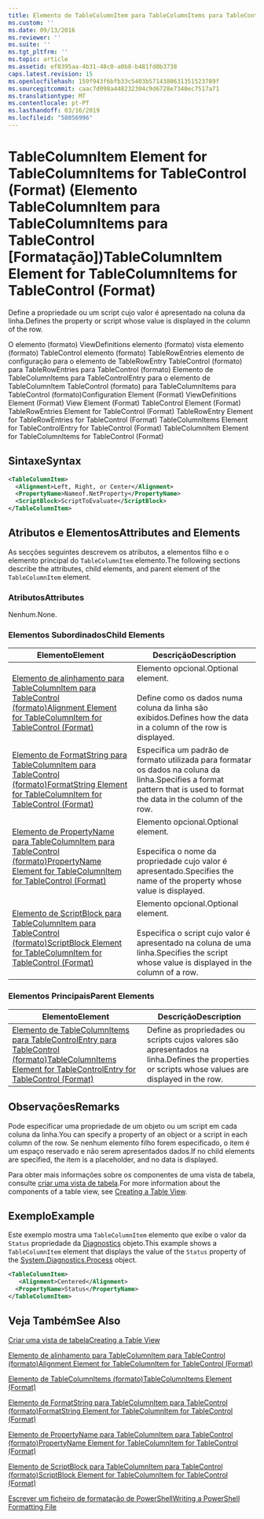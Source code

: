 ```yaml
---
title: Elemento de TableColumnItem para TableColumnItems para TableControl (formato) | Documentos da Microsoft
ms.custom: ''
ms.date: 09/13/2016
ms.reviewer: ''
ms.suite: ''
ms.tgt_pltfrm: ''
ms.topic: article
ms.assetid: ef8395aa-4b31-48c0-a0b8-b481fd0b3738
caps.latest.revision: 15
ms.openlocfilehash: 159f943f6bfb33c5403b5714380631351523789f
ms.sourcegitcommit: caac7d098a448232304c9d6728e7340ec7517a71
ms.translationtype: MT
ms.contentlocale: pt-PT
ms.lasthandoff: 03/16/2019
ms.locfileid: "58056996"
---
```

# <a name="tablecolumnitem-element-for-tablecolumnitems-for-tablecontrol-format"></a><span data-ttu-id="d582f-102">TableColumnItem Element for TableColumnItems for TableControl (Format) (Elemento TableColumnItem para TableColumnItems para TableControl [Formatação])</span><span class="sxs-lookup"><span data-stu-id="d582f-102">TableColumnItem Element for TableColumnItems for TableControl (Format)</span></span>

<span data-ttu-id="d582f-103">Define a propriedade ou um script cujo valor é apresentado na coluna da linha.</span><span class="sxs-lookup"><span data-stu-id="d582f-103">Defines the property or script whose value is displayed in the column of the row.</span></span>

<span data-ttu-id="d582f-104">O elemento (formato) ViewDefinitions elemento (formato) vista elemento (formato) TableControl elemento (formato) TableRowEntries elemento de configuração para o elemento de TableRowEntry TableControl (formato) para TableRowEntries para TableControl (formato) Elemento de TableColumnItems para TableControlEntry para o elemento de TableColumnItem TableControl (formato) para TableColumnItems para TableControl (formato)</span><span class="sxs-lookup"><span data-stu-id="d582f-104">Configuration Element (Format) ViewDefinitions Element (Format) View Element (Format) TableControl Element (Format) TableRowEntries Element for TableControl (Format) TableRowEntry Element for TableRowEntries for TableControl (Format) TableColumnItems Element for TableControlEntry for TableControl (Format) TableColumnItem Element for TableColumnItems for TableControl (Format)</span></span>

## <a name="syntax"></a><span data-ttu-id="d582f-105">Sintaxe</span><span class="sxs-lookup"><span data-stu-id="d582f-105">Syntax</span></span>

```xml
<TableColumnItem>
  <Alignment>Left, Right, or Center</Alignment>
  <PropertyName>Nameof.NetProperty</PropertyName>
  <ScriptBlock>ScriptToEvaluate</ScriptBlock>
</TableColumnItem>
```

## <a name="attributes-and-elements"></a><span data-ttu-id="d582f-106">Atributos e Elementos</span><span class="sxs-lookup"><span data-stu-id="d582f-106">Attributes and Elements</span></span>

<span data-ttu-id="d582f-107">As secções seguintes descrevem os atributos, a elementos filho e o elemento principal do `TableColumnItem` elemento.</span><span class="sxs-lookup"><span data-stu-id="d582f-107">The following sections describe the attributes, child elements, and parent element of the `TableColumnItem` element.</span></span>

### <a name="attributes"></a><span data-ttu-id="d582f-108">Atributos</span><span class="sxs-lookup"><span data-stu-id="d582f-108">Attributes</span></span>

<span data-ttu-id="d582f-109">Nenhum.</span><span class="sxs-lookup"><span data-stu-id="d582f-109">None.</span></span>

### <a name="child-elements"></a><span data-ttu-id="d582f-110">Elementos Subordinados</span><span class="sxs-lookup"><span data-stu-id="d582f-110">Child Elements</span></span>

|<span data-ttu-id="d582f-111">Elemento</span><span class="sxs-lookup"><span data-stu-id="d582f-111">Element</span></span>|<span data-ttu-id="d582f-112">Descrição</span><span class="sxs-lookup"><span data-stu-id="d582f-112">Description</span></span>|
|-------------|-----------------|
|[<span data-ttu-id="d582f-113">Elemento de alinhamento para TableColumnItem para TableControl (formato)</span><span class="sxs-lookup"><span data-stu-id="d582f-113">Alignment Element for TableColumnItem for TableControl (Format)</span></span>](./alignment-element-for-tablecolumnitem-for-tablecontrol-format.md)|<span data-ttu-id="d582f-114">Elemento opcional.</span><span class="sxs-lookup"><span data-stu-id="d582f-114">Optional element.</span></span><br /><br /> <span data-ttu-id="d582f-115">Define como os dados numa coluna da linha são exibidos.</span><span class="sxs-lookup"><span data-stu-id="d582f-115">Defines how the data in a column of the row is displayed.</span></span>|
|[<span data-ttu-id="d582f-116">Elemento de FormatString para TableColumnItem para TableControl (formato)</span><span class="sxs-lookup"><span data-stu-id="d582f-116">FormatString Element for TableColumnItem for TableControl (Format)</span></span>](./formatstring-element-for-tablecolumnitem-for-tablecontrol-format.md)|<span data-ttu-id="d582f-117">Especifica um padrão de formato utilizada para formatar os dados na coluna da linha.</span><span class="sxs-lookup"><span data-stu-id="d582f-117">Specifies a format pattern that is used to format the data in the column of the row.</span></span>|
|[<span data-ttu-id="d582f-118">Elemento de PropertyName para TableColumnItem para TableControl (formato)</span><span class="sxs-lookup"><span data-stu-id="d582f-118">PropertyName Element for TableColumnItem for TableControl (Format)</span></span>](./propertyname-element-for-tablecolumnitem-for-tablecontrol-format.md)|<span data-ttu-id="d582f-119">Elemento opcional.</span><span class="sxs-lookup"><span data-stu-id="d582f-119">Optional element.</span></span><br /><br /> <span data-ttu-id="d582f-120">Especifica o nome da propriedade cujo valor é apresentado.</span><span class="sxs-lookup"><span data-stu-id="d582f-120">Specifies the name of the property whose value is displayed.</span></span>|
|[<span data-ttu-id="d582f-121">Elemento de ScriptBlock para TableColumnItem para TableControl (formato)</span><span class="sxs-lookup"><span data-stu-id="d582f-121">ScriptBlock Element for TableColumnItem for TableControl (Format)</span></span>](./scriptblock-element-for-tablecolumnitem-for-tablecontrol-format.md)|<span data-ttu-id="d582f-122">Elemento opcional.</span><span class="sxs-lookup"><span data-stu-id="d582f-122">Optional element.</span></span><br /><br /> <span data-ttu-id="d582f-123">Especifica o script cujo valor é apresentado na coluna de uma linha.</span><span class="sxs-lookup"><span data-stu-id="d582f-123">Specifies the script whose value is displayed in the column of a row.</span></span>|

### <a name="parent-elements"></a><span data-ttu-id="d582f-124">Elementos Principais</span><span class="sxs-lookup"><span data-stu-id="d582f-124">Parent Elements</span></span>

|<span data-ttu-id="d582f-125">Elemento</span><span class="sxs-lookup"><span data-stu-id="d582f-125">Element</span></span>|<span data-ttu-id="d582f-126">Descrição</span><span class="sxs-lookup"><span data-stu-id="d582f-126">Description</span></span>|
|-------------|-----------------|
|[<span data-ttu-id="d582f-127">Elemento de TableColumnItems para TableControlEntry para TableControl (formato)</span><span class="sxs-lookup"><span data-stu-id="d582f-127">TableColumnItems Element for TableControlEntry for TableControl (Format)</span></span>](./tablecolumnitems-element-for-tablerowentry-for-tablecontrol-format.md)|<span data-ttu-id="d582f-128">Define as propriedades ou scripts cujos valores são apresentados na linha.</span><span class="sxs-lookup"><span data-stu-id="d582f-128">Defines the properties or scripts whose values are displayed in the row.</span></span>|

## <a name="remarks"></a><span data-ttu-id="d582f-129">Observações</span><span class="sxs-lookup"><span data-stu-id="d582f-129">Remarks</span></span>

<span data-ttu-id="d582f-130">Pode especificar uma propriedade de um objeto ou um script em cada coluna da linha.</span><span class="sxs-lookup"><span data-stu-id="d582f-130">You can specify a property of an object or a script in each column of the row.</span></span> <span data-ttu-id="d582f-131">Se nenhum elemento filho forem especificado, o item é um espaço reservado e não serem apresentados dados.</span><span class="sxs-lookup"><span data-stu-id="d582f-131">If no child elements are specified, the item is a placeholder, and no data is displayed.</span></span>

<span data-ttu-id="d582f-132">Para obter mais informações sobre os componentes de uma vista de tabela, consulte [criar uma vista de tabela](./creating-a-table-view.md).</span><span class="sxs-lookup"><span data-stu-id="d582f-132">For more information about the components of a table view, see [Creating a Table View](./creating-a-table-view.md).</span></span>

## <a name="example"></a><span data-ttu-id="d582f-133">Exemplo</span><span class="sxs-lookup"><span data-stu-id="d582f-133">Example</span></span>

<span data-ttu-id="d582f-134">Este exemplo mostra uma `TableColumnItem` elemento que exibe o valor da `Status` propriedade da [Diagnostics](/dotnet/api/System.Diagnostics.Process) objeto.</span><span class="sxs-lookup"><span data-stu-id="d582f-134">This example shows a `TableColumnItem` element that displays the value of the `Status` property of the [System.Diagnostics.Process](/dotnet/api/System.Diagnostics.Process) object.</span></span>

```xml
<TableColumnItem>
   <Alignment>Centered</Alignment>
  <PropertyName>Status</PropertyName>
</TableColumnItem>

```

## <a name="see-also"></a><span data-ttu-id="d582f-135">Veja Também</span><span class="sxs-lookup"><span data-stu-id="d582f-135">See Also</span></span>

[<span data-ttu-id="d582f-136">Criar uma vista de tabela</span><span class="sxs-lookup"><span data-stu-id="d582f-136">Creating a Table View</span></span>](./creating-a-table-view.md)

[<span data-ttu-id="d582f-137">Elemento de alinhamento para TableColumnItem para TableControl (formato)</span><span class="sxs-lookup"><span data-stu-id="d582f-137">Alignment Element for TableColumnItem for TableControl (Format)</span></span>](./alignment-element-for-tablecolumnitem-for-tablecontrol-format.md)

[<span data-ttu-id="d582f-138">Elemento de TableColumnItems (formato)</span><span class="sxs-lookup"><span data-stu-id="d582f-138">TableColumnItems Element (Format)</span></span>](./tablecolumnitems-element-for-tablerowentry-for-tablecontrol-format.md)

[<span data-ttu-id="d582f-139">Elemento de FormatString para TableColumnItem para TableControl (formato)</span><span class="sxs-lookup"><span data-stu-id="d582f-139">FormatString Element for TableColumnItem for TableControl (Format)</span></span>](./formatstring-element-for-tablecolumnitem-for-tablecontrol-format.md)

[<span data-ttu-id="d582f-140">Elemento de PropertyName para TableColumnItem para TableControl (formato)</span><span class="sxs-lookup"><span data-stu-id="d582f-140">PropertyName Element for TableColumnItem for TableControl (Format)</span></span>](./propertyname-element-for-tablecolumnitem-for-tablecontrol-format.md)

[<span data-ttu-id="d582f-141">Elemento de ScriptBlock para TableColumnItem para TableControl (formato)</span><span class="sxs-lookup"><span data-stu-id="d582f-141">ScriptBlock Element for TableColumnItem for TableControl (Format)</span></span>](./scriptblock-element-for-tablecolumnitem-for-tablecontrol-format.md)

[<span data-ttu-id="d582f-142">Escrever um ficheiro de formatação de PowerShell</span><span class="sxs-lookup"><span data-stu-id="d582f-142">Writing a PowerShell Formatting File</span></span>](./writing-a-powershell-formatting-file.md)
